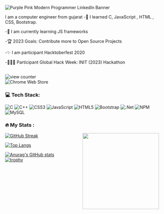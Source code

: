 <!--![banner (2)](https://user-images.githubusercontent.com/66365538/165345615-f2de52f7-2822-4d82-8c0c-13060b8a87fa.png)-->
![Purple Pink Modern Programmer LinkedIn Banner](https://user-images.githubusercontent.com/66365538/185100551-31c07870-b8c5-4439-957b-0ea4136ae5a4.gif)

<!-- ### Hello World 👋 -->
I am a computer engineer from gujarat
-📖 I learned C, JavaScript , HTML , CSS, Bootstrap.

-🌱 I am currently learning JS frameworks

-🏆 2023 Goals: Contribute more to Open Source Projects

-✨ I am participant Hacktoberfest 2020

-🙋🏻‍♂️ Participant Global Hack Week: INIT (2023) Hackathon
<br>
<br>

<div align="left">
 <img alt="view counter" src="https://komarev.com/ghpvc/?username=your-github-bhagirath1312&color=blueviolet">

 <!-- ![](https://komarev.com/ghpvc/?username=your-github-bhagirath1312&color=blueviolet) -->
 <br>
 <img alt="Chrome Web Store" src="https://img.shields.io/chrome-web-store/users/mbnbehikldjhnfehhnaidhjhoofhpehk?style=flat-square">
</div>

### 💻 Tech Stack:
![C](https://img.shields.io/badge/c-%2300599C.svg?style=for-the-badge&logo=c&logoColor=white) ![C++](https://img.shields.io/badge/c++-%2300599C.svg?style=for-the-badge&logo=c%2B%2B&logoColor=white) ![CSS3](https://img.shields.io/badge/css3-%231572B6.svg?style=for-the-badge&logo=css3&logoColor=white) ![JavaScript](https://img.shields.io/badge/javascript-%23323330.svg?style=for-the-badge&logo=javascript&logoColor=%23F7DF1E) ![HTML5](https://img.shields.io/badge/html5-%23E34F26.svg?style=for-the-badge&logo=html5&logoColor=white) ![Bootstrap](https://img.shields.io/badge/bootstrap-%23563D7C.svg?style=for-the-badge&logo=bootstrap&logoColor=white) ![.Net](https://img.shields.io/badge/.NET-5C2D91?style=for-the-badge&logo=.net&logoColor=white) ![NPM](https://img.shields.io/badge/NPM-%23000000.svg?style=for-the-badge&logo=npm&logoColor=white) ![MySQL](https://img.shields.io/badge/mysql-%2300f.svg?style=for-the-badge&logo=mysql&logoColor=white) 
### :fire: My Stats :

<a href="url"><img src="https://user-images.githubusercontent.com/66365538/185738500-0588edf3-144a-445f-8dab-95d329b7406b.gif" align="right" height="250" width="250" ></a>
[![GitHub Streak](http://github-readme-streak-stats.herokuapp.com?user=bhagirath1312&theme=buefy)](https://git.io/streak-stats)



[![Top Langs](https://github-readme-stats.vercel.app/api/top-langs/?username=bhagirath1312&layout=compact&theme=buefy)](https://github.com/anuraghazra/github-readme-stats)

<!-- ![Visitor Count](https://profile-counter.glitch.me/{bhagirath1312}/count.svg)-->

[![Anurag's GitHub stats](https://github-readme-stats.vercel.app/api?username=bhagirath1312&theme=buefy)](https://github.com/anuraghazra/github-readme-stats)
<br>
[![trophy](https://github-profile-trophy.vercel.app/?username=bhagirath1312)](https://github.com/ryo-ma/github-profile-trophy)

<!--START_SECTION:waka-->

<!--END_SECTION:waka-->
